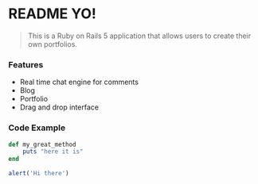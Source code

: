 # README YO!

> This is a Ruby on Rails 5 application that allows users to create their own portfolios.

### Features

- Real time chat engine for comments
- Blog
- Portfolio
- Drag and drop interface

### Code Example

```ruby
def my_great_method
	puts "here it is"
end
```

```javascript
alert('Hi there')
```
